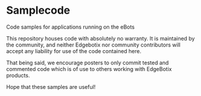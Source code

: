 Samplecode
==========

Code samples for applications running on the eBots

This repository houses code with absolutely no warranty. It is maintained by the community, and neither Edgebotix nor community contributors will accept any liability for use of the code contained here.

That being said, we encourage posters to only commit tested and commented code which is of use to others working with EdgeBotix products.

Hope that these samples are useful!
